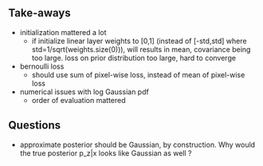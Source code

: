

## Take-aways


+ initialization mattered a lot
    + if initialize linear layer weights to [0,1] (instead of [-std,std] where std=1/sqrt(weights.size(0))), will results in mean, covariance being too large. loss on prior distribution too large, hard to converge
+ bernoulli loss
    + should use sum of pixel-wise loss, instead of mean of pixel-wise loss
+ numerical issues with log Gaussian pdf
    + order of evaluation mattered 


## Questions

+ approximate posterior should be Gaussian, by construction. Why would the true posterior p_z|x looks like Gaussian as well ?
